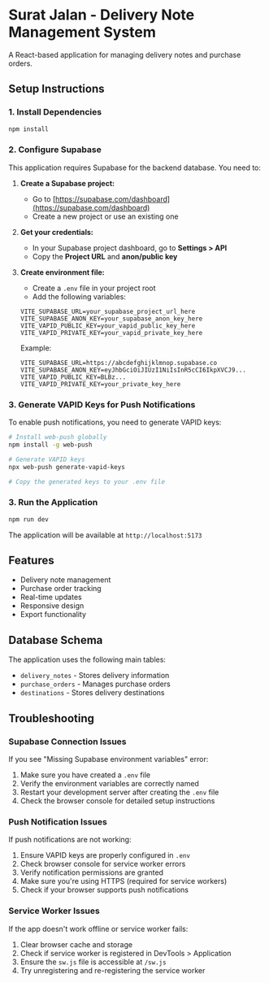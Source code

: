 # Surat Jalan - Delivery Note Management System

A React-based application for managing delivery notes and purchase orders.

## Setup Instructions

### 1. Install Dependencies
```bash
npm install
```

### 2. Configure Supabase
This application requires Supabase for the backend database. You need to:

1. **Create a Supabase project:**
   - Go to [https://supabase.com/dashboard](https://supabase.com/dashboard)
   - Create a new project or use an existing one

2. **Get your credentials:**
   - In your Supabase project dashboard, go to **Settings > API**
   - Copy the **Project URL** and **anon/public key**

3. **Create environment file:**
   - Create a `.env` file in your project root
   - Add the following variables:
   ```env
   VITE_SUPABASE_URL=your_supabase_project_url_here
   VITE_SUPABASE_ANON_KEY=your_supabase_anon_key_here
   VITE_VAPID_PUBLIC_KEY=your_vapid_public_key_here
   VITE_VAPID_PRIVATE_KEY=your_vapid_private_key_here
   ```

   Example:
   ```env
   VITE_SUPABASE_URL=https://abcdefghijklmnop.supabase.co
   VITE_SUPABASE_ANON_KEY=eyJhbGciOiJIUzI1NiIsInR5cCI6IkpXVCJ9...
   VITE_VAPID_PUBLIC_KEY=BLBz...
   VITE_VAPID_PRIVATE_KEY=your_private_key_here
   ```

### 3. Generate VAPID Keys for Push Notifications
To enable push notifications, you need to generate VAPID keys:

```bash
# Install web-push globally
npm install -g web-push

# Generate VAPID keys
npx web-push generate-vapid-keys

# Copy the generated keys to your .env file
```

### 3. Run the Application
```bash
npm run dev
```

The application will be available at `http://localhost:5173`

## Features

- Delivery note management
- Purchase order tracking
- Real-time updates
- Responsive design
- Export functionality

## Database Schema

The application uses the following main tables:
- `delivery_notes` - Stores delivery information
- `purchase_orders` - Manages purchase orders
- `destinations` - Stores delivery destinations

## Troubleshooting

### Supabase Connection Issues
If you see "Missing Supabase environment variables" error:
1. Make sure you have created a `.env` file
2. Verify the environment variables are correctly named
3. Restart your development server after creating the `.env` file
4. Check the browser console for detailed setup instructions

### Push Notification Issues
If push notifications are not working:
1. Ensure VAPID keys are properly configured in `.env`
2. Check browser console for service worker errors
3. Verify notification permissions are granted
4. Make sure you're using HTTPS (required for service workers)
5. Check if your browser supports push notifications

### Service Worker Issues
If the app doesn't work offline or service worker fails:
1. Clear browser cache and storage
2. Check if service worker is registered in DevTools > Application
3. Ensure the `sw.js` file is accessible at `/sw.js`
4. Try unregistering and re-registering the service worker
